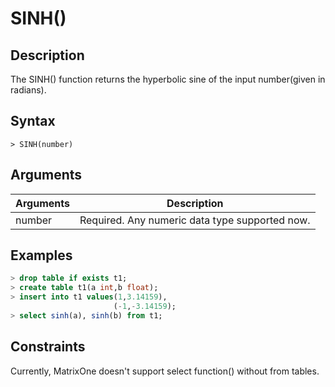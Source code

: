 # **SINH()**

## **Description**

The SINH() function returns the hyperbolic sine of the input number(given in radians).

## **Syntax**

```
> SINH(number)
```

## **Arguments**

|  Arguments   | Description  |
|  ----  | ----  |
| number | Required. Any numeric data type supported now. |

## **Examples**

```sql
> drop table if exists t1;
> create table t1(a int,b float);
> insert into t1 values(1,3.14159),
                       (-1,-3.14159);
> select sinh(a), sinh(b) from t1;


```

## Constraints

Currently, MatrixOne doesn't support select function() without from tables.
